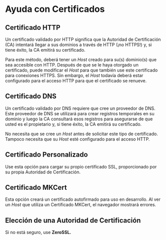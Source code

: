 # Ayuda con Certificados

## Certificado HTTP

Un certificado validado por HTTP significa que la Autoridad de Certificación (CA)
intentará llegar a sus dominios a través de HTTP (¡no HTTPS!) y, si tiene éxito, 
la CA emitirá su certificado.

Para este método, deberá tener un _Host_ creado para su(s) dominio(s) que sea 
accesible con HTTP. Después de que se le haya otorgado un certificado, puede 
modificar el _Host_ para que también use este certificado para conexiones HTTPS.
Sin embargo, el _Host_ todavía deberá estar configurado para el acceso HTTP para 
que el certificado se renueve.

## Certificado DNS

Un certificado validado por DNS requiere que cree un proveedor de DNS. Este 
proveedor de DNS se utilizará para crear registros temporales en su dominio y 
luego la CA consultará esos registros para asegurarse de que usted es el 
propietario y, si tiene éxito, la CA emitirá su certificado.

No necesita que se cree un _Host_ antes de solicitar este tipo de certificado. 
Tampoco necesita que su _Host_ esté configurado para el acceso HTTP.

## Certificado Personalizado

Use esta opción para cargar su propio certificado SSL, proporcionado por su 
propia Autoridad de Certificación.

## Certificado MKCert

Esta opción creará un certificado autofirmado para uso en desarrollo. Al ver
un _Host_ que utiliza un Certificado MKCert, el navegador mostrará errores.

## Elección de una Autoridad de Certificación

Si no está seguro, use **ZeroSSL.**
